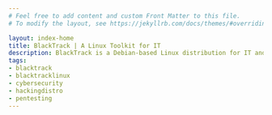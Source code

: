```yaml
---
# Feel free to add content and custom Front Matter to this file.
# To modify the layout, see https://jekyllrb.com/docs/themes/#overriding-theme-defaults

layout: index-home
title: BlackTrack | A Linux Toolkit for IT
description: BlackTrack is a Debian-based Linux distribution for IT and other related purposes.
tags:
- blacktrack
- blacktracklinux
- cybersecurity
- hackingdistro
- pentesting
---
```

